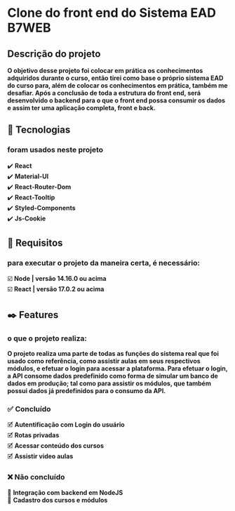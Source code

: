 # Clone do front end do Sistema EAD B7WEB

## Descrição do projeto
__O objetivo desse projeto foi colocar em prática os conhecimentos adquiridos durante o curso, então tirei como base o próprio sistema EAD do curso para, além de colocar os conhecimentos em prática, também me desafiar. Após a conclusão de toda a estrutura do front end, será desenvolvido o backend para o que o front end possa consumir os dados e assim ter uma aplicação completa, front e back.__

## 🔧 Tecnologias
### foram usados neste projeto
✔️ **React**\
✔️ **Material-UI**\
✔️ **React-Router-Dom**\
✔️ **React-Tooltip**\
✔️ **Styled-Components**\
✔️ **Js-Cookie**

## 🔖 Requisitos
### para executar o projeto da maneira certa, é necessário:
☑️ **Node | versão 14.16.0 ou acima**\
☑️ **React | versão 17.0.2 ou acima**

## ✒️ Features 
### o que o projeto realiza:
__O projeto realiza uma parte de todas as funções do sistema real que foi usado como referência, como assistir aulas em seus respectivos módulos, e efetuar o login para acessar a plataforma. Para efetuar o login, a API consome dados predefinido como forma de simular um banco de dados em produção; tal como para assistir os módulos, que também possui dados já predefinidos para o consumo da API.__

### ✅ Concluído
🗹 **Autentificação com Login do usuário**\
🗹 **Rotas privadas**\
🗹 **Acessar conteúdo dos cursos**\
🗹 **Assistir video aulas**

### ❌ Não concluído
🥲 **Integração com backend em NodeJS**\
🥲 **Cadastro dos cursos e módulos**
